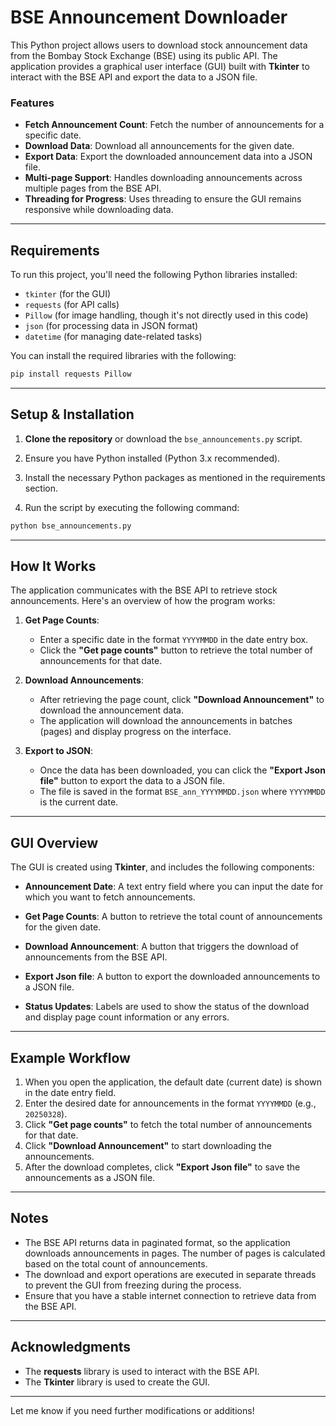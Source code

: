 # BSE Announcement Downloader

This Python project allows users to download stock announcement data from the Bombay Stock Exchange (BSE) using its public API. The application provides a graphical user interface (GUI) built with **Tkinter** to interact with the BSE API and export the data to a JSON file.

### Features

- **Fetch Announcement Count**: Fetch the number of announcements for a specific date.
- **Download Data**: Download all announcements for the given date.
- **Export Data**: Export the downloaded announcement data into a JSON file.
- **Multi-page Support**: Handles downloading announcements across multiple pages from the BSE API.
- **Threading for Progress**: Uses threading to ensure the GUI remains responsive while downloading data.

---

## Requirements

To run this project, you'll need the following Python libraries installed:

- `tkinter` (for the GUI)
- `requests` (for API calls)
- `Pillow` (for image handling, though it's not directly used in this code)
- `json` (for processing data in JSON format)
- `datetime` (for managing date-related tasks)

You can install the required libraries with the following:

```bash
pip install requests Pillow
```

---

## Setup & Installation

1. **Clone the repository** or download the `bse_announcements.py` script.

2. Ensure you have Python installed (Python 3.x recommended).

3. Install the necessary Python packages as mentioned in the requirements section.

4. Run the script by executing the following command:

```bash
python bse_announcements.py
```

---

## How It Works

The application communicates with the BSE API to retrieve stock announcements. Here's an overview of how the program works:

1. **Get Page Counts**: 
   - Enter a specific date in the format `YYYYMMDD` in the date entry box.
   - Click the **"Get page counts"** button to retrieve the total number of announcements for that date.

2. **Download Announcements**:
   - After retrieving the page count, click **"Download Announcement"** to download the announcement data.
   - The application will download the announcements in batches (pages) and display progress on the interface.

3. **Export to JSON**:
   - Once the data has been downloaded, you can click the **"Export Json file"** button to export the data to a JSON file.
   - The file is saved in the format `BSE_ann_YYYYMMDD.json` where `YYYYMMDD` is the current date.

---

## GUI Overview

The GUI is created using **Tkinter**, and includes the following components:

- **Announcement Date**: 
  A text entry field where you can input the date for which you want to fetch announcements.

- **Get Page Counts**: 
  A button to retrieve the total count of announcements for the given date.

- **Download Announcement**: 
  A button that triggers the download of announcements from the BSE API.

- **Export Json file**: 
  A button to export the downloaded announcements to a JSON file.

- **Status Updates**: 
  Labels are used to show the status of the download and display page count information or any errors.

---

## Example Workflow

1. When you open the application, the default date (current date) is shown in the date entry field.
2. Enter the desired date for announcements in the format `YYYYMMDD` (e.g., `20250328`).
3. Click **"Get page counts"** to fetch the total number of announcements for that date.
4. Click **"Download Announcement"** to start downloading the announcements.
5. After the download completes, click **"Export Json file"** to save the announcements as a JSON file.

---

## Notes

- The BSE API returns data in paginated format, so the application downloads announcements in pages. The number of pages is calculated based on the total count of announcements.
- The download and export operations are executed in separate threads to prevent the GUI from freezing during the process.
- Ensure that you have a stable internet connection to retrieve data from the BSE API.

---

## Acknowledgments

- The **requests** library is used to interact with the BSE API.
- The **Tkinter** library is used to create the GUI.

---

Let me know if you need further modifications or additions!
